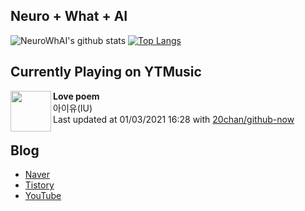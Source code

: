 ## Neuro + What + AI

![NeuroWhAI's github stats](https://github-readme-stats.vercel.app/api?username=neurowhai&count_private=true&show_icons=true)
[![Top Langs](https://github-readme-stats.vercel.app/api/top-langs/?username=neurowhai&layout=compact)](https://github.com/anuraghazra/github-readme-stats)

## Currently Playing on YTMusic

[<img align="left" height="65" src="https://lh3.googleusercontent.com/_5TTU4Ynk4s22WxAmjwRRJfG8FQBzOhgCZFchPMW7OLhtf2Ig5PCR80ipsQoCzFaQGU9Ar3UCLelKnp8">](https://music.youtube.com/channel/UCTUR0sVEkD8T5MlSHqgaI_Q)

**Love poem**  
아이유(IU)  
Last updated at 01/03/2021 16:28 with [20chan/github-now](https://github.com/20chan/github-now)

## Blog

- [Naver](http://blog.naver.com/neurowhai)
- [Tistory](http://neurowhai.tistory.com/)
- [YouTube](https://www.youtube.com/channel/UCB_v1xU6laBHOeH6z4L-Mtw)
